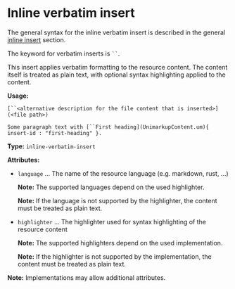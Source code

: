 # Inline verbatim insert

The general syntax for the inline verbatim insert is described in the general [inline insert](/markup/inlines/boxes/inserts/README.md) section.

The keyword for verbatim inserts is ` `` `.

This insert applies verbatim formatting to the resource content.
The content itself is treated as plain text, with optional syntax highlighting applied to the content.

**Usage:**

```
[``<alternative description for the file content that is inserted>](<file path>)

Some paragraph text with [``First heading](UnimarkupContent.um){ insert-id : "first-heading" }.
```

**Type:** `inline-verbatim-insert`

**Attributes:**

- `language` ... The name of the resource language (e.g. markdown, rust, ...)

  **Note:** The supported languages depend on the used highlighter.

  **Note:** If the language is not supported by the highlighter, the content must be treated as plain text.

- `highlighter` ... The highlighter used for syntax highlighting of the resource content

  **Note:** The supported highlighters depend on the used implementation.
  
  **Note:** If the highlighter is not supported by the implementation, the content must be treated as plain text.

**Note:** Implementations may allow additional attributes.
